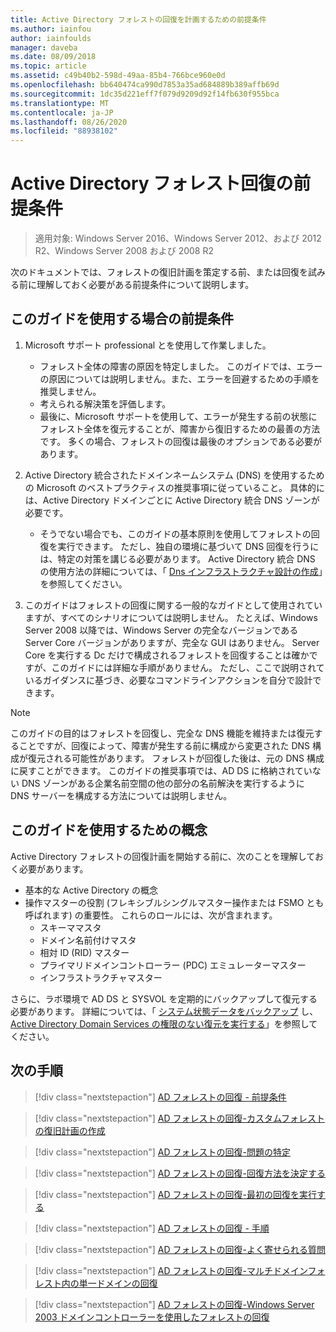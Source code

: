 ```yaml
---
title: Active Directory フォレストの回復を計画するための前提条件
ms.author: iainfou
author: iainfoulds
manager: daveba
ms.date: 08/09/2018
ms.topic: article
ms.assetid: c49b40b2-598d-49aa-85b4-766bce960e0d
ms.openlocfilehash: bb640474ca990d7853a35ad684889b389affb69d
ms.sourcegitcommit: 1dc35d221eff7f079d9209d92f14fb630f955bca
ms.translationtype: MT
ms.contentlocale: ja-JP
ms.lasthandoff: 08/26/2020
ms.locfileid: "88938102"
---
```

# <a name="active-directory-forest-recovery-prerequisites"></a>Active Directory フォレスト回復の前提条件

> 適用対象: Windows Server 2016、Windows Server 2012、および 2012 R2、Windows Server 2008 および 2008 R2

次のドキュメントでは、フォレストの復旧計画を策定する前、または回復を試みる前に理解しておく必要がある前提条件について説明します。

## <a name="assumptions-for-using-this-guide"></a>このガイドを使用する場合の前提条件

1. Microsoft サポート professional とを使用して作業しました。
   - フォレスト全体の障害の原因を特定しました。 このガイドでは、エラーの原因については説明しません。また、エラーを回避するための手順を推奨しません。
   - 考えられる解決策を評価します。
   - 最後に、Microsoft サポートを使用して、エラーが発生する前の状態にフォレスト全体を復元することが、障害から復旧するための最善の方法です。 多くの場合、フォレストの回復は最後のオプションである必要があります。

1. Active Directory 統合されたドメインネームシステム (DNS) を使用するための Microsoft のベストプラクティスの推奨事項に従っていること。 具体的には、Active Directory ドメインごとに Active Directory 統合 DNS ゾーンが必要です。
   - そうでない場合でも、このガイドの基本原則を使用してフォレストの回復を実行できます。 ただし、独自の環境に基づいて DNS 回復を行うには、特定の対策を講じる必要があります。 Active Directory 統合 DNS の使用方法の詳細については、「 [Dns インフラストラクチャ設計の作成](../../ad-ds/plan/Creating-a-DNS-Infrastructure-Design.md)」を参照してください。

1. このガイドはフォレストの回復に関する一般的なガイドとして使用されていますが、すべてのシナリオについては説明しません。 たとえば、Windows Server 2008 以降では、Windows Server の完全なバージョンである Server Core バージョンがありますが、完全な GUI はありません。 Server Core を実行する Dc だけで構成されるフォレストを回復することは確かですが、このガイドには詳細な手順がありません。 ただし、ここで説明されているガイダンスに基づき、必要なコマンドラインアクションを自分で設計できます。

> [!NOTE]
> このガイドの目的はフォレストを回復し、完全な DNS 機能を維持または復元することですが、回復によって、障害が発生する前に構成から変更された DNS 構成が復元される可能性があります。 フォレストが回復した後は、元の DNS 構成に戻すことができます。 このガイドの推奨事項では、AD DS に格納されていない DNS ゾーンがある企業名前空間の他の部分の名前解決を実行するように DNS サーバーを構成する方法については説明しません。

## <a name="concepts-for-using-this-guide"></a>このガイドを使用するための概念

Active Directory フォレストの回復計画を開始する前に、次のことを理解しておく必要があります。

- 基本的な Active Directory の概念
- 操作マスターの役割 (フレキシブルシングルマスター操作または FSMO とも呼ばれます) の重要性。 これらのロールには、次が含まれます。
  - スキーママスタ
  - ドメイン名前付けマスタ
  - 相対 ID (RID) マスター
  - プライマリドメインコントローラー (PDC) エミュレーターマスター
  - インフラストラクチャマスター

さらに、ラボ環境で AD DS と SYSVOL を定期的にバックアップして復元する必要があります。 詳細については、「 [システム状態データをバックアップ](AD-Forest-Recovery-Procedures.md) し、 [Active Directory Domain Services の権限のない復元を実行する](AD-Forest-Recovery-Procedures.md)」を参照してください。

## <a name="next-steps"></a>次の手順

> [!div class="nextstepaction"]
> [AD フォレストの回復 - 前提条件](AD-Forest-Recovery-Prerequisties.md)

> [!div class="nextstepaction"]
> [AD フォレストの回復-カスタムフォレストの復旧計画の作成](AD-Forest-Recovery-Devising-a-Plan.md)

> [!div class="nextstepaction"]
> [AD フォレストの回復-問題の特定](AD-Forest-Recovery-Identify-the-Problem.md)

> [!div class="nextstepaction"]
> [AD フォレストの回復-回復方法を決定する](AD-Forest-Recovery-Determine-how-to-Recover.md)

> [!div class="nextstepaction"]
> [AD フォレストの回復-最初の回復を実行する](AD-Forest-Recovery-Perform-initial-recovery.md)

> [!div class="nextstepaction"]
> [AD フォレストの回復 - 手順](AD-Forest-Recovery-Procedures.md)

> [!div class="nextstepaction"]
> [AD フォレストの回復-よく寄せられる質問](AD-Forest-Recovery-FAQ.md)

> [!div class="nextstepaction"]
> [AD フォレストの回復-マルチドメインフォレスト内の単一ドメインの回復](AD-Forest-Recovery-Single-Domain-in-Multidomain-Recovery.md)

> [!div class="nextstepaction"]
> [AD フォレストの回復-Windows Server 2003 ドメインコントローラーを使用したフォレストの回復](AD-Forest-Recovery-Windows-Server-2003.md)
